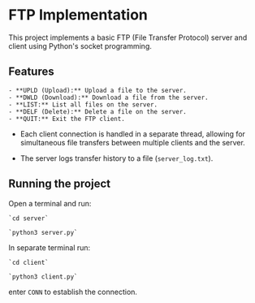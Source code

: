# FTP Implementation

This project implements a basic FTP (File Transfer Protocol) server and client using Python's socket programming.

## Features

    - **UPLD (Upload):** Upload a file to the server.
    - **DWLD (Download):** Download a file from the server.
    - **LIST:** List all files on the server.
    - **DELF (Delete):** Delete a file on the server.
    - **QUIT:** Exit the FTP client.

- Each client connection is handled in a separate thread, allowing for simultaneous file transfers between multiple clients and the server.

- The server logs transfer history to a file (`server_log.txt`). 


## Running the project

Open a terminal and run:

    `cd server`

    `python3 server.py`

In separate terminal run:

    `cd client`

    `python3 client.py`

enter `CONN` to establish the connection.

